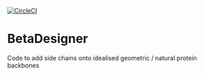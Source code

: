 
[![CircleCI](https://circleci.com/gh/kls93/BetaDesigner.svg?style=svg)](https://circleci.com/gh/kls93/BetaDesigner)

# BetaDesigner
Code to add side chains onto idealised geometric / natural protein backbones
